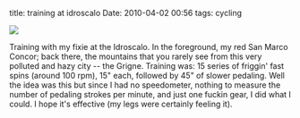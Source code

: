 title: training at idroscalo
Date: 2010-04-02 00:56
tags: cycling
 

![](http://dl.dropbox.com/u/179731/489909610.jpg)

Training with my fixie at the Idroscalo. In the foreground, my red San Marco
Concor; back there, the mountains that you rarely see from this very polluted
and hazy city -- the Grigne. Training was: 15 series of friggin' fast spins
(around 100 rpm), 15" each, followed by 45" of slower pedaling. Well the idea
was this but since I had no speedometer, nothing to measure the number of
pedaling strokes per minute, and just one fuckin gear, I did what I could. I
hope it's effective (my legs were certainly feeling it).
